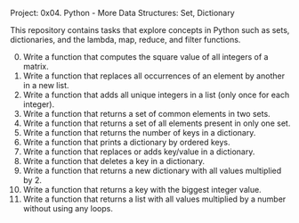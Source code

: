 Project: 0x04. Python - More Data Structures: Set, Dictionary

This repository contains tasks that explore concepts in Python such as sets, dictionaries,
and the lambda, map, reduce, and filter functions.

  0. Write a function that computes the square value of all integers of a matrix.
  1. Write a function that replaces all occurrences of an element by another in a new list.
  2. Write a function that adds all unique integers in a list (only once for each integer).
  3. Write a function that returns a set of common elements in two sets.
  4. Write a function that returns a set of all elements present in only one set.
  5. Write a function that returns the number of keys in a dictionary.
  6. Write a function that prints a dictionary by ordered keys.
  7. Write a function that replaces or adds key/value in a dictionary.
  8. Write a function that deletes a key in a dictionary.
  9. Write a function that returns a new dictionary with all values multiplied by 2.
 10. Write a function that returns a key with the biggest integer value.
 11. Write a function that returns a list with all values multiplied by a number without using any loops.


